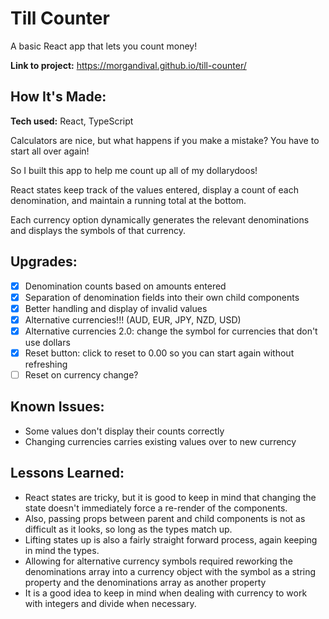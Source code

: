 # Till Counter

A basic React app that lets you count money!

**Link to project:** https://morgandival.github.io/till-counter/

## How It's Made:

**Tech used:** React, TypeScript

Calculators are nice, but what happens if you make a mistake? You have to start all over again!

So I built this app to help me count up all of my dollarydoos!

React states keep track of the values entered, display a count of each denomination, and maintain a running total at the bottom.

Each currency option dynamically generates the relevant denominations and displays the symbols of that currency.

## Upgrades:

- [x] Denomination counts based on amounts entered
- [x] Separation of denomination fields into their own child components
- [x] Better handling and display of invalid values
- [x] Alternative currencies!!! (AUD, EUR, JPY, NZD, USD)
- [x] Alternative currencies 2.0: change the symbol for currencies that don't use dollars
- [x] Reset button: click to reset to 0.00 so you can start again without refreshing
- [ ] Reset on currency change?

## Known Issues:

- Some values don't display their counts correctly
- Changing currencies carries existing values over to new currency

## Lessons Learned:

- React states are tricky, but it is good to keep in mind that changing the state doesn't immediately force a re-render of the components.
- Also, passing props between parent and child components is not as difficult as it looks, so long as the types match up.
- Lifting states up is also a fairly straight forward process, again keeping in mind the types.
- Allowing for alternative currency symbols required reworking the denominations array into a currency object with the symbol as a string property and the denominations array as another property
- It is a good idea to keep in mind when dealing with currency to work with integers and divide when necessary.
